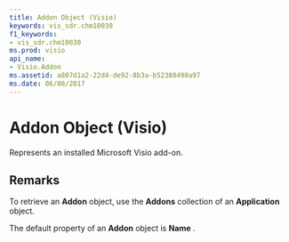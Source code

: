 ```yaml
---
title: Addon Object (Visio)
keywords: vis_sdr.chm10030
f1_keywords:
- vis_sdr.chm10030
ms.prod: visio
api_name:
- Visio.Addon
ms.assetid: a807d1a2-22d4-de92-8b3a-b52380490a97
ms.date: 06/08/2017
---
```



# Addon Object (Visio)

Represents an installed Microsoft Visio add-on.


## Remarks

To retrieve an **Addon** object, use the **Addons** collection of an **Application** object.

The default property of an **Addon** object is **Name** .


